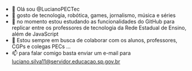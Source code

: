 - 👋 Olá sou  @LucianoPECTec
- 👀 gosto de tecnologia, robótica, games, jornalismo, música e séries
- 🌱 no momento estou estudando as funcionalidades do GitHub para replicar entre os professores de tecnologia da Rede Estadual de Ensino, além de JavaScript
- 💞️ Estou sempre em busca de colaborar com os alunos, professores, CGPs e colegas PECs ...
- 📫 para falar comigo basta enviar um e-mail para luciano.silva11@servidor.educacao.sp.gov.br


<!---
LucianoPECTec/LucianoPECTec is a ✨ special ✨ repository because its `README.md` (this file) appears on your GitHub profile.
You can click the Preview link to take a look at your changes.
--->
